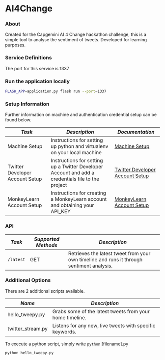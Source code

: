 AI4Change
===================
### About

Created for the Capgemini AI 4 Change hackathon challenge, this is a simple tool to analyse the sentiment of tweets. Developed for learning purposes.

### Service Definitions

The port for this service is 1337

### Run the application locally
```bash
FLASK_APP=application.py flask run --port=1337
```

### Setup Information
Further information on machine and authentication credential setup can be found below.

| *Task* | *Description* | *Documentation* |
|--------|----|----|
| Machine Setup | Instructions for setting up python and virtualenv on your local machine | [Machine Setup](docs/machine_setup.md) |
| Twitter Developer Account Setup | Instructions for setting up a Twitter Developer Account and add a credentials file to the project | [Twitter Developer Account Setup](docs/twitter_account_setup.md) |
| MonkeyLearn Account Setup | Instructions for creating a MonkeyLearn account and obtaining your API_KEY | [MonkeyLearn Account Setup](docs/monkeylearn_setup.md) |

### API

| *Task* | *Supported Methods* | *Description* |
|--------|----|----|
| ```/latest``` | GET | Retrieves the latest tweet from your own timeline and runs it through sentiment analysis. |

### Additional Options

There are 2 additional scripts available.

| *Name* | *Description* |
|--------|----|
| hello_tweepy.py | Grabs some of the latest tweets from your home timeline. |
| twitter_stream.py | Listens for any new, live tweets with specific keywords. |

To execute a python script, simply write `python` [filename].py 
```
python hello_tweepy.py
```